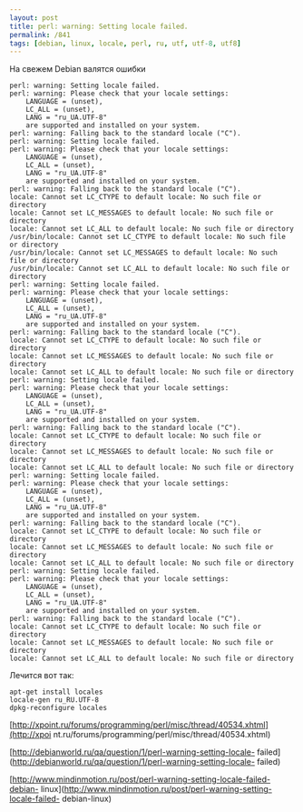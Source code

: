```yaml
---
layout: post
title: perl: warning: Setting locale failed.
permalink: /841
tags: [debian, linux, locale, perl, ru, utf, utf-8, utf8]
---
```


На свежем Debian валятся ошибки

    perl: warning: Setting locale failed.
    perl: warning: Please check that your locale settings:
        LANGUAGE = (unset),
        LC_ALL = (unset),
        LANG = "ru_UA.UTF-8"
        are supported and installed on your system.
    perl: warning: Falling back to the standard locale ("C").
    perl: warning: Setting locale failed.
    perl: warning: Please check that your locale settings:
        LANGUAGE = (unset),
        LC_ALL = (unset),
        LANG = "ru_UA.UTF-8"
        are supported and installed on your system.
    perl: warning: Falling back to the standard locale ("C").
    locale: Cannot set LC_CTYPE to default locale: No such file or directory
    locale: Cannot set LC_MESSAGES to default locale: No such file or directory
    locale: Cannot set LC_ALL to default locale: No such file or directory
    /usr/bin/locale: Cannot set LC_CTYPE to default locale: No such file or directory
    /usr/bin/locale: Cannot set LC_MESSAGES to default locale: No such file or directory
    /usr/bin/locale: Cannot set LC_ALL to default locale: No such file or directory
    perl: warning: Setting locale failed.
    perl: warning: Please check that your locale settings:
        LANGUAGE = (unset),
        LC_ALL = (unset),
        LANG = "ru_UA.UTF-8"
        are supported and installed on your system.
    perl: warning: Falling back to the standard locale ("C").
    locale: Cannot set LC_CTYPE to default locale: No such file or directory
    locale: Cannot set LC_MESSAGES to default locale: No such file or directory
    locale: Cannot set LC_ALL to default locale: No such file or directory
    perl: warning: Setting locale failed.
    perl: warning: Please check that your locale settings:
        LANGUAGE = (unset),
        LC_ALL = (unset),
        LANG = "ru_UA.UTF-8"
        are supported and installed on your system.
    perl: warning: Falling back to the standard locale ("C").
    locale: Cannot set LC_CTYPE to default locale: No such file or directory
    locale: Cannot set LC_MESSAGES to default locale: No such file or directory
    locale: Cannot set LC_ALL to default locale: No such file or directory
    perl: warning: Setting locale failed.
    perl: warning: Please check that your locale settings:
        LANGUAGE = (unset),
        LC_ALL = (unset),
        LANG = "ru_UA.UTF-8"
        are supported and installed on your system.
    perl: warning: Falling back to the standard locale ("C").
    locale: Cannot set LC_CTYPE to default locale: No such file or directory
    locale: Cannot set LC_MESSAGES to default locale: No such file or directory
    locale: Cannot set LC_ALL to default locale: No such file or directory
    perl: warning: Setting locale failed.
    perl: warning: Please check that your locale settings:
        LANGUAGE = (unset),
        LC_ALL = (unset),
        LANG = "ru_UA.UTF-8"
        are supported and installed on your system.
    perl: warning: Falling back to the standard locale ("C").
    locale: Cannot set LC_CTYPE to default locale: No such file or directory
    locale: Cannot set LC_MESSAGES to default locale: No such file or directory
    locale: Cannot set LC_ALL to default locale: No such file or directory

Лечится вот так:

    apt-get install locales
    locale-gen ru_RU.UTF-8
    dpkg-reconfigure locales

[http://xpoint.ru/forums/programming/perl/misc/thread/40534.xhtml](http://xpoi
nt.ru/forums/programming/perl/misc/thread/40534.xhtml)

[http://debianworld.ru/qa/question/1/perl-warning-setting-locale-
failed](http://debianworld.ru/qa/question/1/perl-warning-setting-locale-
failed)

[http://www.mindinmotion.ru/post/perl-warning-setting-locale-failed-debian-
linux](http://www.mindinmotion.ru/post/perl-warning-setting-locale-failed-
debian-linux)
